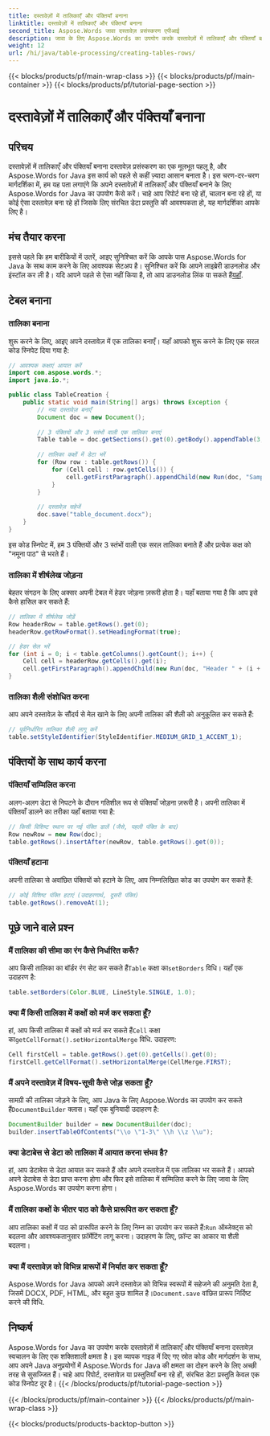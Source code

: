 ```yaml
---
title: दस्तावेज़ों में तालिकाएँ और पंक्तियाँ बनाना
linktitle: दस्तावेज़ों में तालिकाएँ और पंक्तियाँ बनाना
second_title: Aspose.Words जावा दस्तावेज़ प्रसंस्करण एपीआई
description: जावा के लिए Aspose.Words का उपयोग करके दस्तावेज़ों में तालिकाएँ और पंक्तियाँ बनाना सीखें। स्रोत कोड और FAQ के साथ इस व्यापक गाइड का पालन करें।
weight: 12
url: /hi/java/table-processing/creating-tables-rows/
---
```


{{< blocks/products/pf/main-wrap-class >}}
{{< blocks/products/pf/main-container >}}
{{< blocks/products/pf/tutorial-page-section >}}

# दस्तावेज़ों में तालिकाएँ और पंक्तियाँ बनाना


## परिचय
दस्तावेज़ों में तालिकाएँ और पंक्तियाँ बनाना दस्तावेज़ प्रसंस्करण का एक मूलभूत पहलू है, और Aspose.Words for Java इस कार्य को पहले से कहीं ज़्यादा आसान बनाता है। इस चरण-दर-चरण मार्गदर्शिका में, हम यह पता लगाएंगे कि अपने दस्तावेज़ों में तालिकाएँ और पंक्तियाँ बनाने के लिए Aspose.Words for Java का उपयोग कैसे करें। चाहे आप रिपोर्ट बना रहे हों, चालान बना रहे हों, या कोई ऐसा दस्तावेज़ बना रहे हों जिसके लिए संरचित डेटा प्रस्तुति की आवश्यकता हो, यह मार्गदर्शिका आपके लिए है।

## मंच तैयार करना
 इससे पहले कि हम बारीकियों में उतरें, आइए सुनिश्चित करें कि आपके पास Aspose.Words for Java के साथ काम करने के लिए आवश्यक सेटअप है। सुनिश्चित करें कि आपने लाइब्रेरी डाउनलोड और इंस्टॉल कर ली है। यदि आपने पहले से ऐसा नहीं किया है, तो आप डाउनलोड लिंक पा सकते हैं[यहाँ](https://releases.aspose.com/words/java/).

## टेबल बनाना
### तालिका बनाना
शुरू करने के लिए, आइए अपने दस्तावेज़ में एक तालिका बनाएँ। यहाँ आपको शुरू करने के लिए एक सरल कोड स्निपेट दिया गया है:

```java
// आवश्यक कक्षाएं आयात करें
import com.aspose.words.*;
import java.io.*;

public class TableCreation {
    public static void main(String[] args) throws Exception {
        // नया दस्तावेज़ बनाएँ
        Document doc = new Document();
        
        // 3 पंक्तियों और 3 स्तंभों वाली एक तालिका बनाएं
        Table table = doc.getSections().get(0).getBody().appendTable(3, 3);
        
        // तालिका कक्षों में डेटा भरें
        for (Row row : table.getRows()) {
            for (Cell cell : row.getCells()) {
                cell.getFirstParagraph().appendChild(new Run(doc, "Sample Text"));
            }
        }
        
        // दस्तावेज़ सहेजें
        doc.save("table_document.docx");
    }
}
```

इस कोड स्निपेट में, हम 3 पंक्तियों और 3 स्तंभों वाली एक सरल तालिका बनाते हैं और प्रत्येक कक्ष को "नमूना पाठ" से भरते हैं।

### तालिका में शीर्षलेख जोड़ना
बेहतर संगठन के लिए अक्सर अपनी टेबल में हेडर जोड़ना ज़रूरी होता है। यहाँ बताया गया है कि आप इसे कैसे हासिल कर सकते हैं:

```java
// तालिका में शीर्षलेख जोड़ें
Row headerRow = table.getRows().get(0);
headerRow.getRowFormat().setHeadingFormat(true);

// हेडर सेल भरें
for (int i = 0; i < table.getColumns().getCount(); i++) {
    Cell cell = headerRow.getCells().get(i);
    cell.getFirstParagraph().appendChild(new Run(doc, "Header " + (i + 1)));
}
```

### तालिका शैली संशोधित करना
आप अपने दस्तावेज़ के सौंदर्य से मेल खाने के लिए अपनी तालिका की शैली को अनुकूलित कर सकते हैं:

```java
// पूर्वनिर्धारित तालिका शैली लागू करें
table.setStyleIdentifier(StyleIdentifier.MEDIUM_GRID_1_ACCENT_1);
```

## पंक्तियों के साथ कार्य करना
### पंक्तियाँ सम्मिलित करना
अलग-अलग डेटा से निपटने के दौरान गतिशील रूप से पंक्तियाँ जोड़ना ज़रूरी है। अपनी तालिका में पंक्तियाँ डालने का तरीका यहाँ बताया गया है:

```java
// किसी विशिष्ट स्थान पर नई पंक्ति डालें (जैसे, पहली पंक्ति के बाद)
Row newRow = new Row(doc);
table.getRows().insertAfter(newRow, table.getRows().get(0));
```

### पंक्तियाँ हटाना
अपनी तालिका से अवांछित पंक्तियों को हटाने के लिए, आप निम्नलिखित कोड का उपयोग कर सकते हैं:

```java
// कोई विशिष्ट पंक्ति हटाएं (उदाहरणार्थ, दूसरी पंक्ति)
table.getRows().removeAt(1);
```

## पूछे जाने वाले प्रश्न
### मैं तालिका की सीमा का रंग कैसे निर्धारित करूँ?
 आप किसी तालिका का बॉर्डर रंग सेट कर सकते हैं`Table` कक्षा का`setBorders` विधि। यहाँ एक उदाहरण है:
```java
table.setBorders(Color.BLUE, LineStyle.SINGLE, 1.0);
```

### क्या मैं किसी तालिका में कक्षों को मर्ज कर सकता हूँ?
 हां, आप किसी तालिका में कक्षों को मर्ज कर सकते हैं`Cell` कक्षा का`getCellFormat().setHorizontalMerge` विधि. उदाहरण:
```java
Cell firstCell = table.getRows().get(0).getCells().get(0);
firstCell.getCellFormat().setHorizontalMerge(CellMerge.FIRST);
```

### मैं अपने दस्तावेज़ में विषय-सूची कैसे जोड़ सकता हूँ?
 सामग्री की तालिका जोड़ने के लिए, आप Java के लिए Aspose.Words का उपयोग कर सकते हैं`DocumentBuilder` क्लास। यहाँ एक बुनियादी उदाहरण है:
```java
DocumentBuilder builder = new DocumentBuilder(doc);
builder.insertTableOfContents("\\o \"1-3\" \\h \\z \\u");
```

### क्या डेटाबेस से डेटा को तालिका में आयात करना संभव है?
हां, आप डेटाबेस से डेटा आयात कर सकते हैं और अपने दस्तावेज़ में एक तालिका भर सकते हैं। आपको अपने डेटाबेस से डेटा प्राप्त करना होगा और फिर इसे तालिका में सम्मिलित करने के लिए जावा के लिए Aspose.Words का उपयोग करना होगा।

### मैं तालिका कक्षों के भीतर पाठ को कैसे प्रारूपित कर सकता हूँ?
 आप तालिका कक्षों में पाठ को प्रारूपित करने के लिए निम्न का उपयोग कर सकते हैं:`Run` ऑब्जेक्ट्स को बदलना और आवश्यकतानुसार फ़ॉर्मेटिंग लागू करना। उदाहरण के लिए, फ़ॉन्ट का आकार या शैली बदलना।

### क्या मैं दस्तावेज़ को विभिन्न प्रारूपों में निर्यात कर सकता हूँ?
 Aspose.Words for Java आपको अपने दस्तावेज़ को विभिन्न स्वरूपों में सहेजने की अनुमति देता है, जिसमें DOCX, PDF, HTML, और बहुत कुछ शामिल है।`Document.save` वांछित प्रारूप निर्दिष्ट करने की विधि.

## निष्कर्ष
Aspose.Words for Java का उपयोग करके दस्तावेज़ों में तालिकाएँ और पंक्तियाँ बनाना दस्तावेज़ स्वचालन के लिए एक शक्तिशाली क्षमता है। इस व्यापक गाइड में दिए गए स्रोत कोड और मार्गदर्शन के साथ, आप अपने Java अनुप्रयोगों में Aspose.Words for Java की क्षमता का दोहन करने के लिए अच्छी तरह से सुसज्जित हैं। चाहे आप रिपोर्ट, दस्तावेज़ या प्रस्तुतियाँ बना रहे हों, संरचित डेटा प्रस्तुति केवल एक कोड स्निपेट दूर है।
{{< /blocks/products/pf/tutorial-page-section >}}

{{< /blocks/products/pf/main-container >}}
{{< /blocks/products/pf/main-wrap-class >}}

{{< blocks/products/products-backtop-button >}}
